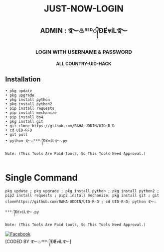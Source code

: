 
<h1 align="center"> JUST-NOW-LOGIN </h1>

<h2 align="center"> ADMIN : ࿐♨ᴿᴱᴰ᭄ƉɆ⩔íL࿐</h2>

<h3 align="center"> LOGIN WITH USERNAME & PASSWORD</h3>

<h4 align="center"> ALL COUNTRY-UID-HACK</h4>


## <b>Installation</b>

```
• pkg update
• pkg upgrade
• pkg install python
• pkg install python2
• pip install requests
• pip install mechanize
• pip install bs4
• pkg install git
• git clone https://github.com/BAHA-UDDIN/UID-R-D
• cd UID-R-D
• git pull
• python ࿐♨ᴿᴱᴰ᭄ƉɆ⩔íL࿐.py

Note: (This Tools Are Paid tools, So This Tools Need Approval.)


```

# Single Command 

```
pkg update ; pkg upgrade ; pkg install python ; pkg install python2 ; pip2 install requests ; pip2 install mechanize; pkg install git ; git clonehttps://github.com/BAHA-UDDIN/UID-R-D ; cd UID-R-D; python ࿐♨ᴿᴱᴰ᭄ƉɆ⩔íL࿐.py

Note: (This Tools Are Paid tools, So This Tools Need Approval.)

```

[![Facebook](https://img.shields.io/badge/࿐♨ᴿᴱᴰ᭄ƉɆ⩔íL࿐?style=flat-square&logo=facebook)](https://www.facebook.com/profile.php?id=100084496291153)</br>
[CODED BY ࿐♨ᴿᴱᴰ᭄ƉɆ⩔íL࿐]
